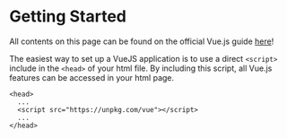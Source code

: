 # Getting Started

All contents on this page can be found on the official Vue.js guide [here](https://vuejs.org/v2/guide/index.html)!  

The easiest way to set up a VueJS application is to use a direct `<script>` include in the `<head>` of your html file. By including this script, all Vue.js features can be accessed in your html page.  
```
<head>
  ...
  <script src="https://unpkg.com/vue"></script>
  ...
</head>
```
